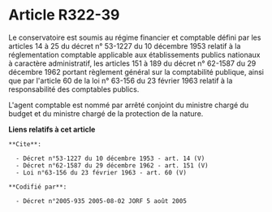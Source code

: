 # Article R322-39

Le conservatoire est soumis au régime financier et comptable défini par les articles 14 à 25 du décret n° 53-1227 du 10
décembre 1953 relatif à la réglementation comptable applicable aux établissements publics nationaux à caractère
administratif, les articles 151 à 189 du décret n° 62-1587 du 29 décembre 1962 portant règlement général sur la comptabilité
publique, ainsi que par l'article 60 de la loi n° 63-156 du 23 février 1963 relatif à la responsabilité des comptables
publics. 

L'agent comptable est nommé par arrêté conjoint du ministre chargé du budget et du ministre chargé de la protection de la
nature.

**Liens relatifs à cet article**

	**Cite**:

	  - Décret n°53-1227 du 10 décembre 1953 - art. 14 (V)
	  - Décret n°62-1587 du 29 décembre 1962 - art. 151 (V)
	  - Loi n°63-156 du 23 février 1963 - art. 60 (V)

	**Codifié par**:

	  - Décret n°2005-935 2005-08-02 JORF 5 août 2005
